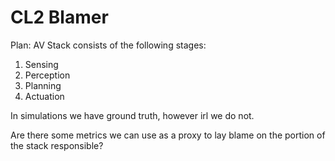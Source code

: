 # CL2 Blamer
Plan:
AV Stack consists of the following stages:

1. Sensing
2. Perception
3. Planning 
4. Actuation

In simulations we have ground truth, however irl we do not. 

Are there some metrics we can use as a proxy to lay blame on the portion of the stack responsible?

